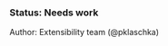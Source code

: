 <!-- Status -->
<TitleBlock slots="heading, text" theme="light" />

### Status: Needs work

Author: Extensibility team (@pklaschka) <br></br>
<!-- End of status -->

#

<!-- 
https://developer.adobe.com/photoshop/uxp/2022/guides/code_samples/#entrypoints

-->